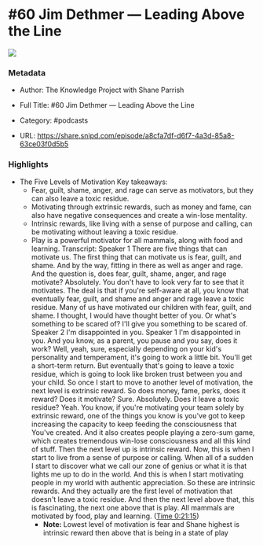 # #60 Jim Dethmer —  Leading Above the Line

![](https://images.weserv.nl/?url=https%3A%2F%2Fssl-static.libsyn.com%2Fp%2Fassets%2F5%2F9%2F0%2F7%2F590730c5f73a2ccebafc7308ab683e82%2Fknowledge-project-small.png&w=100&h=100)

### Metadata

- Author: The Knowledge Project with Shane Parrish
- Full Title: #60 Jim Dethmer —  Leading Above the Line
- Category: #podcasts



- URL: https://share.snipd.com/episode/a8cfa7df-d6f7-4a3d-85a8-63ce03f0d5b5

### Highlights

- The Five Levels of Motivation
  Key takeaways:
  - Fear, guilt, shame, anger, and rage can serve as motivators, but they can also leave a toxic residue.
  - Motivating through extrinsic rewards, such as money and fame, can also have negative consequences and create a win-lose mentality.
  - Intrinsic rewards, like living with a sense of purpose and calling, can be motivating without leaving a toxic residue.
  - Play is a powerful motivator for all mammals, along with food and learning.
  Transcript:
  Speaker 1
  There are five things that can motivate us. The first thing that can motivate us is fear, guilt, and shame. And by the way, fitting in there as well as anger and rage. And the question is, does fear, guilt, shame, anger, and rage motivate? Absolutely. You don't have to look very far to see that it motivates. The deal is that if you're self-aware at all, you know that eventually fear, guilt, and shame and anger and rage leave a toxic residue. Many of us have motivated our children with fear, guilt, and shame. I thought, I would have thought better of you. Or what's something to be scared of? I'll give you something to be scared of.
  Speaker 2
  I'm disappointed in you.
  Speaker 1
  I'm disappointed in you. And you know, as a parent, you pause and you say, does it work? Well, yeah, sure, especially depending on your kid's personality and temperament, it's going to work a little bit. You'll get a short-term return. But eventually that's going to leave a toxic residue, which is going to look like broken trust between you and your child. So once I start to move to another level of motivation, the next level is extrinsic reward. So does money, fame, perks, does it reward? Does it motivate? Sure. Absolutely. Does it leave a toxic residue? Yeah. You know, if you're motivating your team solely by extrinsic reward, one of the things you know is you've got to keep increasing the capacity to keep feeding the consciousness that You've created. And it also creates people playing a zero-sum game, which creates tremendous win-lose consciousness and all this kind of stuff. Then the next level up is intrinsic reward. Now, this is when I start to live from a sense of purpose or calling. When all of a sudden I start to discover what we call our zone of genius or what it is that lights me up to do in the world. And this is when I start motivating people in my world with authentic appreciation. So these are intrinsic rewards. And they actually are the first level of motivation that doesn't leave a toxic residue. And then the next level above that, this is fascinating, the next one above that is play. All mammals are motivated by food, play and learning. ([Time 0:21:15](https://share.snipd.com/snip/06cc11f5-0fff-4ea2-a484-2671a43dd5ca))
    - **Note:** Lowest level of motivation is fear and Shane highest is intrinsic reward then above that is being in a state of play
